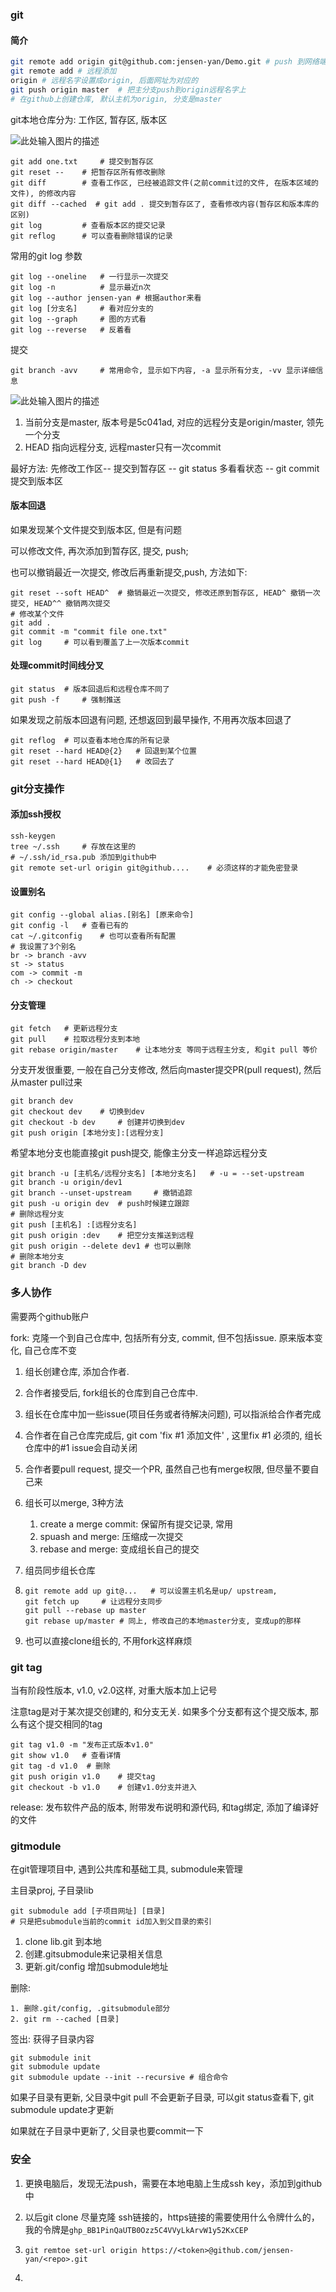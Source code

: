 ### git

#### 简介

```sh
git remote add origin git@github.com:jensen-yan/Demo.git # push 到网络端
git remote add # 远程添加 
origin # 远程名字设置成origin, 后面网址为对应的
git push origin master  # 把主分支push到origin远程名字上
# 在github上创建仓库, 默认主机为origin, 分支是master

```

git本地仓库分为: 工作区, 暂存区, 版本区

![此处输入图片的描述](https://doc.shiyanlou.com/document-uid310176labid9805timestamp1548755776759.png)



``` shell
git add one.txt		# 提交到暂存区
git reset -- 	# 把暂存区所有修改删除
git diff		# 查看工作区, 已经被追踪文件(之前commit过的文件, 在版本区域的文件), 的修改内容
git diff --cached  # git add . 提交到暂存区了, 查看修改内容(暂存区和版本库的区别) 
git log 		# 查看版本区的提交记录
git reflog		# 可以查看删除错误的记录
```

常用的git log 参数

```shell
git log --oneline	# 一行显示一次提交
git log -n			# 显示最近n次
git log --author jensen-yan	# 根据author来看
git log [分支名] 	  # 看对应分支的
git log --graph		# 图的方式看
git log --reverse	# 反着看
```

提交

```shell
git branch -avv		# 常用命令, 显示如下内容, -a 显示所有分支, -vv 显示详细信息
```

![此处输入图片的描述](https://doc.shiyanlou.com/document-uid310176labid9805timestamp1548755963010.png)

1. 当前分支是master, 版本号是5c041ad, 对应的远程分支是origin/master, 领先一个分支
2. HEAD 指向远程分支, 远程master只有一次commit

最好方法: 先修改工作区-- 提交到暂存区 -- git status 多看看状态 -- git commit 提交到版本区



#### 版本回退

如果发现某个文件提交到版本区, 但是有问题

可以修改文件, 再次添加到暂存区, 提交, push;

也可以撤销最近一次提交, 修改后再重新提交,push, 方法如下:

```shell
git reset --soft HEAD^	# 撤销最近一次提交, 修改还原到暂存区, HEAD^ 撤销一次提交, HEAD^^ 撤销两次提交
# 修改某个文件
git add .
git commit -m "commit file one.txt"	
git log		# 可以看到覆盖了上一次版本commit
```



#### 处理commit时间线分叉

```shell
git status 	# 版本回退后和远程仓库不同了
git push -f 	# 强制推送
```

如果发现之前版本回退有问题, 还想返回到最早操作, 不用再次版本回退了

```shell
git reflog	# 可以查看本地仓库的所有记录
git reset --hard HEAD@{2} 	# 回退到某个位置
git reset --hard HEAD@{1} 	# 改回去了
```



### git分支操作

#### 添加ssh授权

```shell
ssh-keygen
tree ~/.ssh		# 存放在这里的
# ~/.ssh/id_rsa.pub 添加到github中
git remote set-url origin git@github....	# 必须这样的才能免密登录
```

#### 设置别名

```shell
git config --global alias.[别名] [原来命令]
git config -l 	# 查看已有的
cat ~/.gitconfig	# 也可以查看所有配置
# 我设置了3个别名
br -> branch -avv
st -> status
com -> commit -m
ch -> checkout
```

#### 分支管理

```shell
git fetch 	# 更新远程分支
git pull	# 拉取远程分支到本地
git rebase origin/master	# 让本地分支 等同于远程主分支, 和git pull 等价
```

分支开发很重要, 一般在自己分支修改, 然后向master提交PR(pull request), 然后从master pull过来

```shell
git branch dev
git checkout dev 	# 切换到dev
git checkout -b dev 	# 创建并切换到dev
git push origin [本地分支]:[远程分支]
```

希望本地分支也能直接git push提交, 能像主分支一样追踪远程分支

```shell
git branch -u [主机名/远程分支名] [本地分支名]	# -u = --set-upstream
git branch -u origin/dev1	
git branch --unset-upstream		# 撤销追踪
git push -u origin dev	# push时候建立跟踪
# 删除远程分支
git push [主机名] :[远程分支名]
git push origin :dev	# 把空分支推送到远程
git push origin --delete dev1 # 也可以删除
# 删除本地分支
git branch -D dev
```

### 多人协作

需要两个github账户

fork: 克隆一个到自己仓库中, 包括所有分支, commit, 但不包括issue. 原来版本变化, 自己仓库不变

1. 组长创建仓库, 添加合作者.

2. 合作者接受后, fork组长的仓库到自己仓库中.

3. 组长在仓库中加一些issue(项目任务或者待解决问题), 可以指派给合作者完成

4. 合作者在自己仓库完成后, git com 'fix #1 添加文件' , 这里fix #1 必须的, 组长仓库中的#1 issue会自动关闭

5. 合作者要pull request, 提交一个PR, 虽然自己也有merge权限, 但尽量不要自己来

6. 组长可以merge, 3种方法

   1. create a merge commit: 保留所有提交记录, 常用
   2. spuash and merge: 压缩成一次提交
   3. rebase and merge: 变成组长自己的提交

7. 组员同步组长仓库

8. ```shell
   git remote add up git@...   # 可以设置主机名是up/ upstream, 
   git fetch up 	# 让远程分支同步
   git pull --rebase up master
   git rebase up/master	# 同上, 修改自己的本地master分支, 变成up的那样
   ```

9. 也可以直接clone组长的, 不用fork这样麻烦



### git tag

当有阶段性版本, v1.0, v2.0这样, 对重大版本加上记号

注意tag是对于某次提交创建的, 和分支无关. 如果多个分支都有这个提交版本, 那么有这个提交相同的tag

```shell
git tag v1.0 -m "发布正式版本v1.0"
git show v1.0	# 查看详情
git tag -d v1.0  # 删除
git push origin v1.0	# 提交tag
git checkout -b v1.0	# 创建v1.0分支并进入
```

release: 发布软件产品的版本, 附带发布说明和源代码, 和tag绑定, 添加了编译好的文件



### gitmodule

在git管理项目中, 遇到公共库和基础工具, submodule来管理

主目录proj, 子目录lib

```shell
git submodule add [子项目网址] [目录]	
# 只是把submodule当前的commit id加入到父目录的索引
```

1. clone lib.git 到本地
2. 创建.gitsubmodule来记录相关信息
3. 更新.git/config 增加submodule地址

删除:

	1. 删除.git/config, .gitsubmodule部分
	2. git rm --cached [目录]

签出: 获得子目录内容

```shell
git submodule init
git submodule update
git submodule update --init --recursive # 组合命令
```

如果子目录有更新, 父目录中git pull 不会更新子目录, 可以git status查看下, git submodule update才更新

如果就在子目录中更新了, 父目录也要commit一下



### 安全

1. 更换电脑后，发现无法push，需要在本地电脑上生成ssh key，添加到github中

2. 以后git clone 尽量克隆 ssh链接的，https链接的需要使用什么令牌什么的，我的令牌是`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`

3. ```
   git remtoe set-url origin https://<token>@github.com/jensen-yan/<repo>.git
   
   ```

4. 

